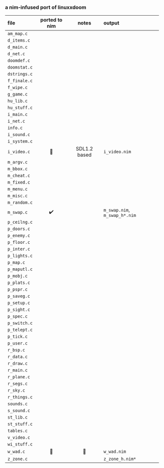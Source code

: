 ### a nim-infused port of linuxxdoom

| file | ported to nim | notes | output |
|:--- | :---: | :---: | :--- |
| `am_map.c` |  |  |  |
| `d_items.c` |  |  |  |
| `d_main.c` |  |  |  |
| `d_net.c` |  |  |  |
| `doomdef.c` |  |  |  |
| `doomstat.c` |  |  |  |
| `dstrings.c` |  |  |  |
| `f_finale.c` |  |  |  |
| `f_wipe.c` |  |  |  |
| `g_game.c` |  |  |  |
| `hu_lib.c` |  |  |  |
| `hu_stuff.c` |  |  |  |
| `i_main.c` |  |  |  |
| `i_net.c` |  |  |  |
| `info.c` |  |  |  |
| `i_sound.c` |  |  |  |
| `i_system.c` |  |  |  |
| `i_video.c` | :construction: | SDL1.2 based | `i_video.nim` |
| `m_argv.c` |  |  |  |
| `m_bbox.c` |  |  |  |
| `m_cheat.c` |  |  |  |
| `m_fixed.c` |  |  |  |
| `m_menu.c` |  |  |  |
| `m_misc.c` |  |  |  |
| `m_random.c` |  |  |  |
| `m_swap.c` | :heavy_check_mark: | | `m_swap.nim`, `m_swap_h*.nim` |
| `p_ceilng.c` |  |  |  |
| `p_doors.c` |  |  |  |
| `p_enemy.c` |  |  |  |
| `p_floor.c` |  |  |  |
| `p_inter.c` |  |  |  |
| `p_lights.c` |  |  |  |
| `p_map.c` |  |  |  |
| `p_maputl.c` |  |  |  |
| `p_mobj.c` |  |  |  |
| `p_plats.c` |  |  |  |
| `p_pspr.c` |  |  |  |
| `p_saveg.c` |  |  |  |
| `p_setup.c` |  |  |  |
| `p_sight.c` |  |  |  |
| `p_spec.c` |  |  |  |
| `p_switch.c` |  |  |  |
| `p_telept.c` |  |  |  |
| `p_tick.c` |  |  |  |
| `p_user.c` |  |  |  |
| `r_bsp.c` |  |  |  |
| `r_data.c` |  |  |  |
| `r_draw.c` |  |  |  |
| `r_main.c` |  |  |  |
| `r_plane.c` |  |  |  |
| `r_segs.c` |  |  |  |
| `r_sky.c` |  |  |  |
| `r_things.c` |  |  |  |
| `sounds.c` |  |  |  |
| `s_sound.c` |  |  |  |
| `st_lib.c` |  |  |  |
| `st_stuff.c` |  |  |  |
| `tables.c` |  |  |  |
| `v_video.c` |  |  |  |
| `wi_stuff.c` |  |  |  |
| `w_wad.c` | :construction: | :hankey: | `w_wad.nim` |
| `z_zone.c` |  |  | `z_zone_h.nim*` |
